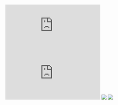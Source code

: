 ![](https://example.com&sol;..&sol;..&sol;evil.com&sol;payload.js)
![](https://example.com&colon;&sol;&sol;evil.com&sol;redirect.js)
![](https://example.com&quest;redirect&equals;javascript&colon;alert&lpar;&apos;XSS&apos;&rpar;)
![](https://example.com&num;javascript&colon;alert&lpar;&apos;XSS&apos;&rpar;)
![](https://example.com&commat;evil.com&sol;user-confusion.js)